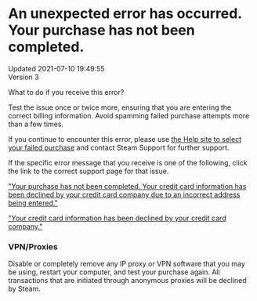 # An unexpected error has occurred. Your purchase has not been completed.
Updated 2021-07-10 19:49:55  
Version 3  

What to do if you receive this error?  
  
Test the issue once or twice more, ensuring that you are entering the correct billing information. Avoid spamming failed purchase attempts more than a few times.  
  
If you continue to encounter this error, please use [the Help site to select your failed purchase](https://help.steampowered.com/) and contact Steam Support for further support.  
  
If the specific error message that you receive is one of the following, click the link to the correct support page for that issue.  
  
["Your purchase has not been completed. Your credit card information has been declined by your credit card company due to an incorrect address being entered."](https://help.steampowered.com/en/faqs/view/002F-D14F-9E51-937B)  
  
["Your credit card information has been declined by your credit card company."](https://help.steampowered.com/en/faqs/view/4CEF-A17B-388F-2A24)  
  ### VPN/Proxies
Disable or completely remove any IP proxy or VPN software that you may be using, restart your computer, and test your purchase again. All transactions that are initiated through anonymous proxies will be declined by Steam.